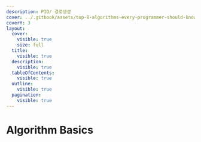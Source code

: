 ```yaml
---
description: PID/ 경로생성
cover: ../.gitbook/assets/top-8-algorithms-every-programmer-should-know (1).png
coverY: 3
layout:
  cover:
    visible: true
    size: full
  title:
    visible: true
  description:
    visible: true
  tableOfContents:
    visible: true
  outline:
    visible: true
  pagination:
    visible: true
---
```


# Algorithm Basics

